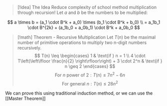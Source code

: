 
> [!idea] The Idea
> Reduce complexity of school method multiplication through recursion! Let $a$ and $b$ be the numbers to be multiplied:

$$
a \times b = (a_1 \cdot B^k + a_0) \times (b_1 \cdot B^k + b_0) \\
= a_1b_1 \cdot B^{2k} + (a_1b_0 + a_0b_1) \cdot B^k + a_0b_0
$$


>[!math] Theorem - Recursive Multiplication
> Let $T(n)$ be the maximal number of primitive operations to multiply two n-digit numbers recursively.
>$$
T(n) \leq \begin{cases} 
1 & \text{if } n = 1 \\
4 \cdot T\left(\left\lfloor \frac{n}{2} \right\rfloor\right) + 3 \cdot 2^n & \text{if } n \geq 2 
\end{cases}
> $$
> $$
\text{For } n \text{ power of } 2 : T(n) \leq 7n^2 - 6n
> $$
> $$
\text{For general } n : T(n) \leq 28n^2
> $$

We can prove this using traditional induction method, or we can use the [[Master Theorem]]

